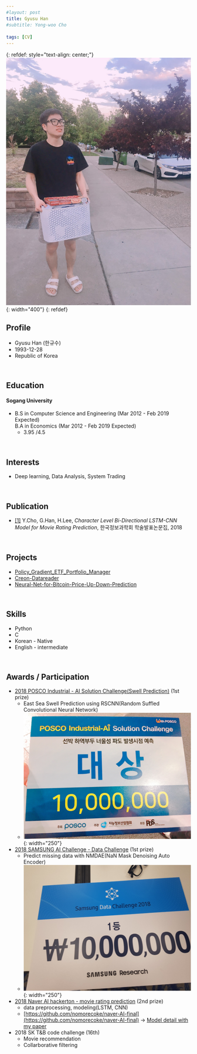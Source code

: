 ```yaml
---
#layout: post
title: Gyusu Han
#subtitle: Yong-woo Cho

tags: [CV]
---
```


<!--
#You can write regular [markdown](http://markdowntutorial.com/) here and Jekyll will automatically convert it to a nice webpage.  I strongly encourage you to [take 5 minutes to learn how to write in markdown](http://markdowntutorial.com/) - it'll teach you how to transform regular text into bold/italics/headings/tables/etc.-->
{: refdef: style="text-align: center;"}
![Profile picture](/img/profile.jpg){: width="400"}
{: refdef}

## Profile
* Gyusu Han (한규수)
* 1993-12-28
* Republic of Korea

&nbsp;
## Education
#### Sogang University    
   * B.S in Computer Science and Engineering (Mar 2012 - Feb 2019 Expected)  
     B.A in Economics (Mar 2012 - Feb 2019 Expected)
     * 3.95 /4.5
     
&nbsp;
## Interests
* Deep learning, Data Analysis, System Trading
    
&nbsp;   
## Publication    
  * [[1]](http://www.dbpia.co.kr/Journal/ArticleDetail/NODE07503227) Y.Cho, G.Han, H.Lee, _Character Level Bi-Directional LSTM-CNN Model for Movie Rating Prediction_, 한국정보과학회 학술발표논문집, 2018

&nbsp;
## Projects
* [Policy_Gradient_ETF_Portfolio_Manager](https://github.com/gyusu/Policy_Gradient_ETF_Portfolio_Manager)
* [Creon-Datareader](https://github.com/gyusu/Creon-Datareader)
* [Neural-Net-for-Bitcoin-Price-Up-Down-Prediction](https://github.com/gyusu/Neural-Net-for-Bitcoin-Price-Up-Down-Prediction)

&nbsp;
## Skills
* Python
* C
* Korean - Native
* English - intermediate

&nbsp;
## Awards / Participation

* [2018 POSCO Industrial - AI Solution Challenge(Swell Prediction)](https://posco-aichallenge.kr/) (1st prize)
  * East Sea Swell Prediction using RSCNN(Random Suffled Convolutional Neural Network)
  * ![posco_award](/img/posco_award.jpg){: width="250"}
* [2018 SAMSUNG AI Challenge - Data Challenge](https://research.samsung.com/aichallenge/data) (1st prize)
  * Predict missing data with NMDAE(NaN Mask Denoising Auto Encoder)
  * ![samsung_award](/img/samsung_award.jpg){: width="250"}
* [2018 Naver AI hackerton - movie rating prediction](https://github.com/naver/ai-hackathon-2018) (2nd prize)
  * data preprocessing, modeling(LSTM, CNN)
  * [https://github.com/nomorecoke/naver-AI-final](https://github.com/nomorecoke/naver-AI-final)
   -> [Model detail with my paper](http://www.dbpia.co.kr/Journal/ArticleDetail/NODE07503227)
* 2018 SK T&B code challenge (16th)
  * Movie recommendation
  * Collarborative filtering


<!--
Here's a useless table:
| Number | Next number | Previous number |
| :------ |:--- | :--- |
| Five | Six | Four |
| Ten | Eleven | Nine |
| Seven | Eight | Six |
| Two | Three | One |

How about a yummy crepe?

![Crepe](http://s3-media3.fl.yelpcdn.com/bphoto/cQ1Yoa75m2yUFFbY2xwuqw/348s.jpg)

Here's a code chunk:

~~~
var foo = function(x) {
  return(x + 5);
}
foo(3)
~~~

And here is the same code with syntax highlighting:

```javascript
var foo = function(x) {
  return(x + 5);
}
foo(3)
```

And here is the same code yet again but with line numbers:

{% highlight javascript linenos %}
var foo = function(x) {
  return(x + 5);
}
foo(3)
{% endhighlight %}

## Boxes
You can add notification, warning and error boxes like this:

### Notification

{: .box-note}
**Note:** This is a notification box.

### Warning

{: .box-warning}
**Warning:** This is a warning box.

### Error

{: .box-error}
**Error:** This is an error box.

-->
